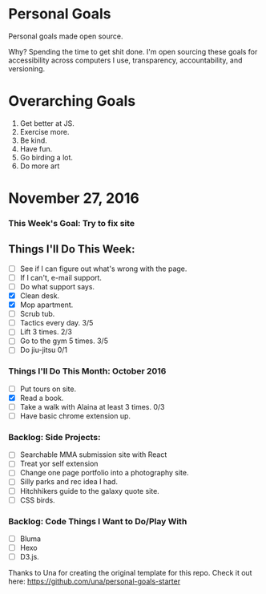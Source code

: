 Personal Goals
==============

Personal goals made open source.

Why? Spending the time to get shit done. I'm open sourcing these goals for accessibility across computers I use, transparency, accountability, and versioning.

# Overarching Goals

1. Get better at JS.
2. Exercise more.
3. Be kind.
4. Have fun.
5. Go birding a lot.
6. Do more art

# November 27, 2016

### This Week's Goal: Try to fix site

## Things I'll Do This Week:

- [ ] See if I can figure out what's wrong with the page.
- [ ] If I can't, e-mail support.
- [ ] Do what support says.
- [x] Clean desk.
- [x] Mop apartment.
- [ ] Scrub tub.
- [ ] Tactics every day. 3/5
- [ ] Lift 3 times.  2/3
- [ ] Go to the gym 5 times. 3/5
- [ ] Do jiu-jitsu 0/1

### Things I'll Do This Month: October 2016

- [ ] Put tours on site.
- [x] Read a book.
- [ ] Take a walk with Alaina at least 3 times. 0/3
- [ ] Have basic chrome extension up.

### Backlog: Side Projects:

- [ ] Searchable MMA submission site with React
- [ ] Treat yor self extension
- [ ] Change one page portfolio into a photography site.
- [ ] Silly parks and rec idea I had.
- [ ] Hitchhikers guide to the galaxy quote site.
- [ ] CSS birds.

### Backlog: Code Things I Want to Do/Play With

- [ ] Bluma
- [ ] Hexo
- [ ] D3.js.

Thanks to Una for creating the original template for this repo. Check it out here: https://github.com/una/personal-goals-starter